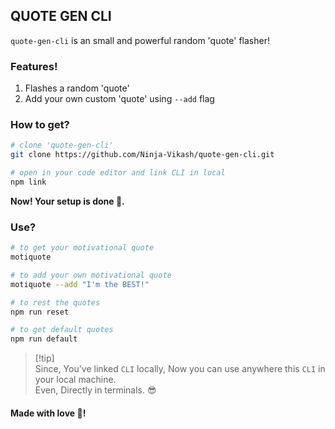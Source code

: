 ## QUOTE GEN CLI
`quote-gen-cli` is an small and powerful random 'quote' flasher!

### Features!
1. Flashes a random 'quote'
2. Add your own custom 'quote' using `--add` flag

### How to get?
```bash
# clone 'quote-gen-cli'
git clone https://github.com/Ninja-Vikash/quote-gen-cli.git

# open in your code editor and link CLI in local
npm link
```

**Now! Your setup is done 🚀.**

### Use?
```bash
# to get your motivational quote
motiquote

# to add your own motivational quote
motiquote --add "I'm the BEST!"

# to rest the quotes
npm run reset

# to get default quotes
npm run default
```

> [!tip]\
> Since, You've linked `CLI` locally, Now you can use anywhere this `CLI` in your local machine.\
> Even, Directly in terminals. 😎

#### Made with love 💖!


